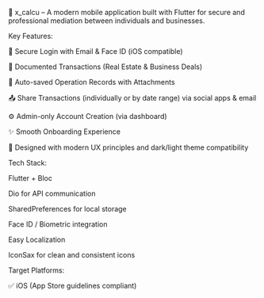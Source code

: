 📱 x_calcu –
A modern mobile application built with Flutter for secure and professional mediation between individuals and businesses.

Key Features:

🔐 Secure Login with Email & Face ID (iOS compatible)

📁 Documented Transactions (Real Estate & Business Deals)

🧾 Auto-saved Operation Records with Attachments

📤 Share Transactions (individually or by date range) via social apps & email

⚙️ Admin-only Account Creation (via dashboard)

✨ Smooth Onboarding Experience

📲 Designed with modern UX principles and dark/light theme compatibility

Tech Stack:

Flutter + Bloc

Dio for API communication

SharedPreferences for local storage

Face ID / Biometric integration

Easy Localization

IconSax for clean and consistent icons

Target Platforms:

✅ iOS (App Store guidelines compliant)
